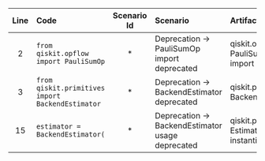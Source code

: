 | Line | Code | Scenario Id | Scenario | Artifact | Refactoring |
|:--:|:---|:-----------:|:--------|:--------|:-----------|
| 2 | `from qiskit.opflow import PauliSumOp` | * | Deprecation -> PauliSumOp import deprecated | qiskit.opflow PauliSumOp import path | `from qiskit.opflow.operators import PauliSumOp` |
| 3 | `from qiskit.primitives import BackendEstimator` | * | Deprecation -> BackendEstimator deprecated | qiskit.primitives BackendEstimator | `from qiskit.primitives import Estimator` |
| 15 | `estimator = BackendEstimator(` | * | Deprecation -> BackendEstimator usage deprecated | qiskit.primitives Estimator instantiation | `estimator = Estimator(` |